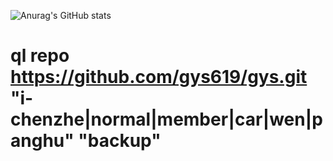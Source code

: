 ![Anurag's GitHub stats](https://github-readme-stats.vercel.app/api?username=gys619&show_icons=true&theme=radical)
	
	
# ql repo https://github.com/gys619/gys.git "i-chenzhe|normal|member|car|wen|panghu" "backup"
